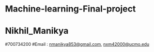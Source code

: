 # Machine-learning-Final-project
# Nikhil_Manikya
#700734200
#Email : nmanikya853@gmail.com, nxm42000@ucmo.edu
